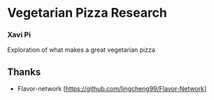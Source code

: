 # Vegetarian Pizza Research
### Xavi Pi

Exploration of what makes a great vegetarian pizza

## Thanks
* Flavor-network [https://github.com/lingcheng99/Flavor-Network]
